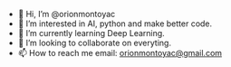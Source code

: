 - 👋 Hi, I’m @orionmontoyac
- 👀 I’m interested in AI, python and make better code.
- 🌱 I’m currently learning Deep Learning.
- 💞️ I’m looking to collaborate on everyting.
- 📫 How to reach me email: orionmontoyac@gmail.com

<!---
orionmontoyac/orionmontoyac is a ✨ special ✨ repository because its `README.md` (this file) appears on your GitHub profile.
You can click the Preview link to take a look at your changes.
--->
